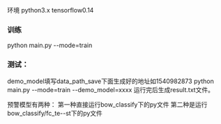 环境 python3.x tensorflow0.14
### 训练
python main.py --mode=train
### 测试：
demo_model填写data_path_save下面生成好的地址如1540982873
python main.py --mode=train --demo_model=xxxx
运行完后生成result.txt文件。

预警模型有两种：
第一种直接运行bow_classify下的py文件
第二种是运行bow_classify/fc_te--st下的py文件